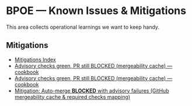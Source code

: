 <!-- status: stub; target: 150+ words -->
<!-- status: stub; target: 150+ words -->
<!-- status: stub; target: 150+ words -->
<!-- status: stub; target: 150+ words -->
<!-- status: stub; target: 150+ words -->
# BPOE — Known Issues & Mitigations

This area collects operational learnings we want to keep handy.

## Mitigations
* [Mitigations Index](admin/bpoe/mitigations/_index.md)
* [Advisory checks green, PR still BLOCKED (mergeability cache) — cookbook](admin/bpoe/mitigations/2025-09-05_advisory-green-but-blocked_fix.md)
* [Advisory checks green, PR still BLOCKED (mergeability cache) — cookbook](admin/bpoe/mitigations/2025-09-05_advisory-green-but-blocked.md)
* [Mitigation: Auto-merge **BLOCKED** with advisory failures (GitHub mergeability cache & required checks mapping)](admin/bpoe/mitigations/2025-09-05_mergeability-cache-and-checks.md)






